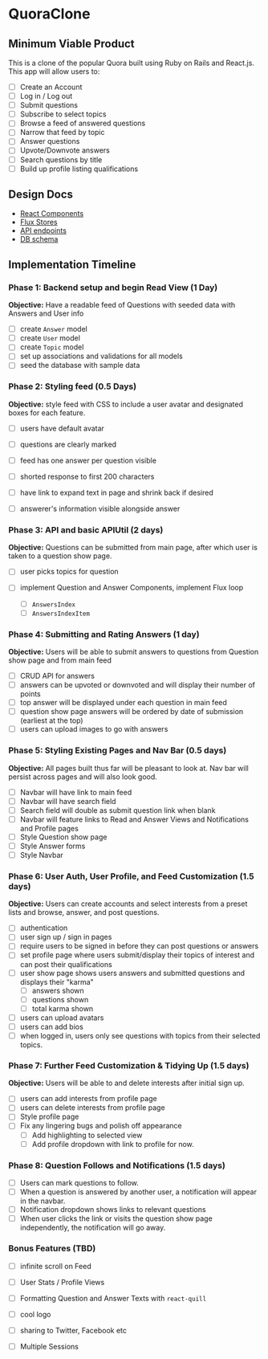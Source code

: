 # QuoraClone


## Minimum Viable Product

This is a clone of the popular Quora built using Ruby on Rails and React.js. This app will allow users to:

- [ ] Create an Account
- [ ] Log in / Log out
- [ ] Submit questions
- [ ] Subscribe to select topics
- [ ] Browse a feed of answered questions
- [ ] Narrow that feed by topic
- [ ] Answer questions
- [ ] Upvote/Downvote answers
- [ ] Search questions by title
- [ ] Build up profile listing qualifications

## Design Docs
* [React Components][components]
* [Flux Stores][stores]
* [API endpoints][api-endpoints]
* [DB schema][schema]

[components]: ./docs/components.md
[stores]: ./docs/stores.md
[api-endpoints]: ./docs/api-endpoints.md
[schema]: ./docs/schema.md

## Implementation Timeline


### Phase 1: Backend setup and begin Read View (1 Day)

**Objective:** Have a readable feed of Questions with seeded data with Answers and User info


- [ ] create `Answer` model
- [ ] create `User` model
- [ ] create `Topic` model
- [ ] set up associations and validations for all models
- [ ] seed the database with sample data

### Phase 2: Styling feed (0.5 Days)

**Objective:** style feed with CSS to include a user avatar and designated boxes for each feature.

- [ ] users have default avatar
- [ ] questions are clearly marked
- [ ] feed has one answer per question visible
- [ ] shorted response to first 200 characters
- [ ] have link to expand text in page and shrink back if desired
- [ ] answerer's information visible alongside answer


### Phase 3: API and basic APIUtil (2 days)

**Objective:** Questions can be submitted from main page, after which user is taken to a question show page.


- [ ] user picks topics for question

- [ ] implement Question and Answer Components, implement Flux loop

  - [ ] `AnswersIndex`
  - [ ] `AnswersIndexItem`

### Phase 4: Submitting and Rating Answers (1 day)

**Objective:** Users will be able to submit answers to questions from Question show page and from main feed

- [ ] CRUD API for answers
- [ ] answers can be upvoted or downvoted and will display their number of points
- [ ] top answer will be displayed under each question in main feed
- [ ] question show page answers will be ordered by date of submission (earliest at the top)
- [ ] users can upload images to go with answers

### Phase 5: Styling Existing Pages and Nav Bar (0.5 days)

**Objective:** All pages built thus far will be pleasant to look at. Nav bar will persist across pages and will also look good.

- [ ] Navbar will have link to main feed
- [ ] Navbar will have search field
- [ ] Search field will double as submit question link when blank
- [ ] Navbar will feature links to Read and Answer Views and Notifications and Profile pages
- [ ] Style Question show page
- [ ] Style Answer forms
- [ ] Style Navbar

### Phase 6: User Auth, User Profile, and Feed Customization (1.5 days)

**Objective:** Users can create accounts and select interests from a preset lists and browse, answer, and post questions.

- [ ] authentication
- [ ] user sign up / sign in pages
- [ ] require users to be signed in before they can post questions or answers
- [ ] set profile page where users submit/display their topics of interest and can post their qualifications
- [ ] user show page shows users answers and submitted questions and displays their "karma"
  - [ ] answers shown
  - [ ] questions shown
  - [ ] total karma shown
- [ ] users can upload avatars
- [ ] users can add bios
- [ ] when logged in, users only see questions with topics from their selected topics.

### Phase 7: Further Feed Customization & Tidying Up (1.5 days)

**Objective:** Users will be able to and delete interests after initial sign up.

- [ ] users can add interests from profile page
- [ ] users can delete interests from profile page
- [ ] Style profile page
- [ ] Fix any lingering bugs and polish off appearance
  - [ ] Add highlighting to selected view
  - [ ] Add profile dropdown with link to profile for now.

### Phase 8: Question Follows and Notifications (1.5 days)
- [ ] Users can mark questions to follow.
- [ ] When a question is answered by another user, a notification will appear in the navbar.
- [ ] Notification dropdown shows links to relevant questions
- [ ] When user clicks the link or visits the question show page independently, the notification will go away.

### Bonus Features (TBD)
- [ ] infinite scroll on Feed
- [ ] User Stats / Profile Views
- [ ] Formatting Question and Answer Texts with `react-quill`
- [ ] cool logo
- [ ] sharing to Twitter, Facebook etc
- [ ] Multiple Sessions


























<!--  -->
